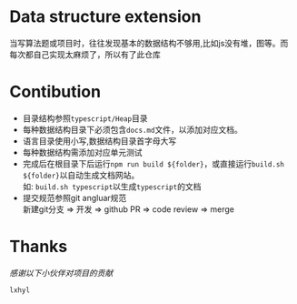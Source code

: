 # Data structure extension


当写算法题或项目时，往往发现基本的数据结构不够用,比如js没有堆，图等。而每次都自己实现太麻烦了，所以有了此仓库  


# Contibution  
  
* 目录结构参照`typescript/Heap`目录   
* 每种数据结构目录下必须包含`docs.md`文件，以添加对应文档。   
* 语言目录使用小写,数据结构目录首字母大写 
* 每种数据结构需添加对应单元测试
* 完成后在根目录下后运行`npm run build ${folder}`，或直接运行`build.sh ${folder}`以自动生成文档网站。   
  如: `build.sh typescript`以生成`typescript`的文档
* 提交规范参照git angluar规范     
   新建git分支 => 开发 => github PR => code review => merge


# Thanks  
*感谢以下小伙伴对项目的贡献*   

`lxhyl`